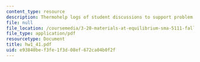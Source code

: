 ```yaml
---
content_type: resource
description: Thermohelp logs of student discussions to support problem sets.
file: null
file_location: /coursemedia/3-20-materials-at-equilibrium-sma-5111-fall-2003/e93840bef3fe1f3d08ef672ca04b0f2f_hw1_41.pdf
file_type: application/pdf
resourcetype: Document
title: hw1_41.pdf
uid: e93840be-f3fe-1f3d-08ef-672ca04b0f2f
---
```

